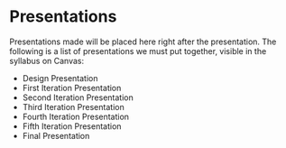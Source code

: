 # Presentations
Presentations made will be placed here right after the presentation. The following is a list of presentations we must put together, visible in the syllabus on Canvas:
* Design Presentation
* First Iteration Presentation
* Second Iteration Presentation
* Third Iteration Presentation
* Fourth Iteration Presentation
* Fifth Iteration Presentation
* Final Presentation
